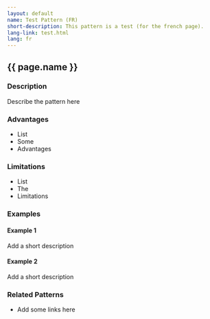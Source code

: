 ```yaml
---
layout: default
name: Test Pattern (FR)
short-description: This pattern is a test (for the french page).
lang-link: test.html
lang: fr
---
```


<!-- IMPORTANT - Create a duplicate page for the french translation! -->

## {{ page.name }}

### Description

Describe the pattern here

### Advantages

* List
* Some
* Advantages

### Limitations

* List
* The
* Limitations

### Examples

#### Example 1

Add a short description

#### Example 2

Add a short description

### Related Patterns

* Add some links here
